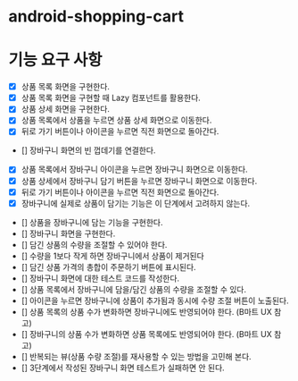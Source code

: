 # android-shopping-cart

# 기능 요구 사항
- [x] 상품 목록 화면을 구현한다.
- [x] 상품 목록 화면을 구현할 때 Lazy 컴포넌트를 활용한다.
- [x] 상품 상세 화면을 구현한다.
- [x] 상품 목록에서 상품을 누르면 상품 상세 화면으로 이동한다.
- [x] 뒤로 가기 버튼이나 아이콘을 누르면 직전 화면으로 돌아간다.
- [] 장바구니 화면의 빈 껍데기를 연결한다.
- [x] 상품 목록에서 장바구니 아이콘을 누르면 장바구니 화면으로 이동한다.
- [x] 상품 상세에서 장바구니 담기 버튼을 누르면 장바구니 화면으로 이동한다.
- [x] 뒤로 가기 버튼이나 아이콘을 누르면 직전 화면으로 돌아간다.
- [x] 장바구니에 실제로 상품이 담기는 기능은 이 단계에서 고려하지 않는다.
- [] 상품을 장바구니에 담는 기능을 구현한다. 
- [] 장바구니 화면을 구현한다. 
- [] 담긴 상품의 수량을 조절할 수 있어야 한다. 
- [] 수량을 1보다 작게 하면 장바구니에서 상품이 제거된다 
- [] 담긴 상품 가격의 총합이 주문하기 버튼에 표시된다. 
- [] 장바구니 화면에 대한 테스트 코드를 작성한다. 
- [] 상품 목록에서 장바구니에 담을/담긴 상품의 수량을 조절할 수 있다. 
- [] 아이콘을 누르면 장바구니에 상품이 추가됨과 동시에 수량 조절 버튼이 노출된다. 
- [] 상품 목록의 상품 수가 변화하면 장바구니에도 반영되어야 한다. (B마트 UX 참고)
- [] 장바구니의 상품 수가 변화하면 상품 목록에도 반영되어야 한다. (B마트 UX 참고)
- [] 반복되는 뷰(상품 수량 조절)를 재사용할 수 있는 방법을 고민해 본다. 
- [] 3단계에서 작성된 장바구니 화면 테스트가 실패하면 안 된다.
